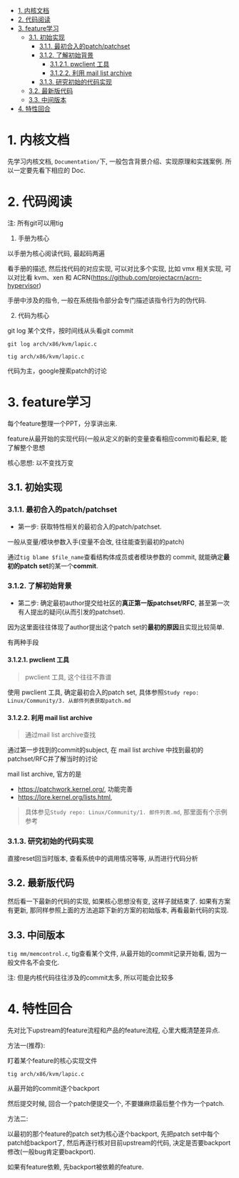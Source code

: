 
<!-- @import "[TOC]" {cmd="toc" depthFrom=1 depthTo=6 orderedList=false} -->

<!-- code_chunk_output -->

- [1. 内核文档](#1-内核文档)
- [2. 代码阅读](#2-代码阅读)
- [3. feature学习](#3-feature学习)
  - [3.1. 初始实现](#31-初始实现)
    - [3.1.1. 最初合入的patch/patchset](#311-最初合入的patchpatchset)
    - [3.1.2. 了解初始背景](#312-了解初始背景)
      - [3.1.2.1. pwclient 工具](#3121-pwclient-工具)
      - [3.1.2.2. 利用 mail list archive](#3122-利用-mail-list-archive)
    - [3.1.3. 研究初始的代码实现](#313-研究初始的代码实现)
  - [3.2. 最新版代码](#32-最新版代码)
  - [3.3. 中间版本](#33-中间版本)
- [4. 特性回合](#4-特性回合)

<!-- /code_chunk_output -->

# 1. 内核文档

先学习内核文档, `Documentation/`下, 一般包含背景介绍、实现原理和实践案例. 所以一定要先看下相应的 Doc.

# 2. 代码阅读

注: 所有git可以用tig

1. 手册为核心

以手册为核心阅读代码, 最起码两遍

看手册的描述, 然后找代码的对应实现, 可以对比多个实现, 比如 vmx 相关实现, 可以对比看 kvm、xen 和 ACRN(https://github.com/projectacrn/acrn-hypervisor)

手册中涉及的指令, 一般在系统指令部分会专门描述该指令行为的伪代码.

2. 代码为核心

git log 某个文件，按时间线从头看git commit

```
git log arch/x86/kvm/lapic.c

tig arch/x86/kvm/lapic.c
```

代码为主，google搜索patch的讨论

# 3. feature学习

每个feature整理一个PPT，分享讲出来.

feature从最开始的实现代码(一般从定义的新的变量查看相应commit)看起来, 能了解整个思想

核心思想: 以不变找万变

## 3.1. 初始实现

### 3.1.1. 最初合入的patch/patchset

* 第一步: 获取特性相关的最初合入的patch/patchset. 

一般从变量/模块参数入手(变量不会改, 往往能查到最初的patch)

通过`tig blame $file_name`查看结构体成员或者模块参数的 commit, 就能确定**最初的patch set**的某一个**commit**.

### 3.1.2. 了解初始背景

* 第二步: 确定最初author提交给社区的**真正第一版patchset/RFC**, 甚至第一次有人提出的疑问(从而引发的patchset).

因为这里面往往体现了author提出这个patch set的**最初的原因**且实现比较简单.

有两种手段

#### 3.1.2.1. pwclient 工具

> pwclient 工具, 这个往往不靠谱

使用 pwclient 工具, 确定最初合入的patch set, 具体参照`Study repo: Linux/Community/3. 从邮件列表获取patch.md`

#### 3.1.2.2. 利用 mail list archive

> 通过mail list archive查找

通过第一步找到的commit的subject, 在 mail list archive 中找到最初的patchset/RFC并了解当时的讨论

mail list archive, 官方的是
* https://patchwork.kernel.org/, 功能完善
* https://lore.kernel.org/lists.html, 

> 具体参见`Study repo: Linux/Community/1. 邮件列表.md`, 那里面有个示例参考

### 3.1.3. 研究初始的代码实现

直接reset回当时版本, 查看系统中的调用情况等等, 从而进行代码分析

## 3.2. 最新版代码

然后看一下最新的代码的实现, 如果核心思想没有变, 这样子就结束了. 如果有方案有更新, 那同样参照上面的方法追踪下新的方案的初始版本, 再看最新代码的实现. 

## 3.3. 中间版本

`tig mm/memcontrol.c`, tig查看某个文件, 从最开始的commit记录开始看, 因为一般文件名不会变化.

注: 但是内核代码往往涉及的commit太多, 所以可能会比较多

# 4. 特性回合

先对比下upstream的feature流程和产品的feature流程, 心里大概清楚差异点.

方法一(推荐):

盯着某个feature的核心实现文件

`tig arch/x86/kvm/lapic.c`

从最开始的commit逐个backport

然后提交时候, 回合一个patch便提交一个, 不要嫌麻烦最后整个作为一个patch.

方法二:

以最初的那个feature的patch set为核心逐个backport, 先把patch set中每个patch给backport了, 然后再逐行核对目前upstream的代码, 决定是否要backport修改(一般bug肯定要backport).

如果有feature依赖, 先backport被依赖的feature.










